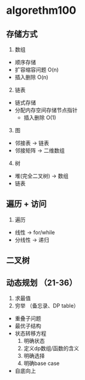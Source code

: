 # algorethm100

## 存储方式
1. 数组
  - 顺序存储
  - 扩容缩容问题 O(n)
  - 插入删除 O(n)
2. 链表
  - 链式存储
  - 分配内存空间存储节点指针
    - 插入删除 O(1)
3. 图
  - 邻接表 -> 链表
  - 邻接矩阵 -> 二维数组
4. 树
  - 堆(完全二叉树) -> 数组
  - 链表

## 遍历 + 访问
1. 遍历
  - 线性 -> for/while
  - 分线性 -> 递归

## 二叉树

## 动态规划 （21-36）

1. 求最值
2. 穷举 （备忘录、DP table）
  - 重叠子问题
  - 最优子结构
  - 状态转移方程
      1. 明确状态
      2. 定义dp数组/函数的含义
      3. 明确选择
      4. 明确base case
  - 自底向上